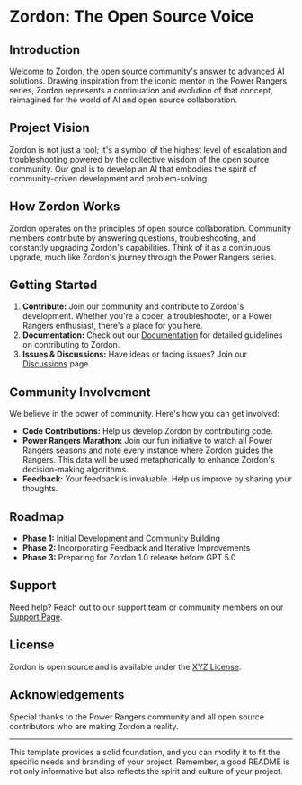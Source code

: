 # Zordon: The Open Source Voice

## Introduction
Welcome to Zordon, the open source community's answer to advanced AI solutions. Drawing inspiration from the iconic mentor in the Power Rangers series, Zordon represents a continuation and evolution of that concept, reimagined for the world of AI and open source collaboration.

## Project Vision
Zordon is not just a tool; it's a symbol of the highest level of escalation and troubleshooting powered by the collective wisdom of the open source community. Our goal is to develop an AI that embodies the spirit of community-driven development and problem-solving.

## How Zordon Works
Zordon operates on the principles of open source collaboration. Community members contribute by answering questions, troubleshooting, and constantly upgrading Zordon's capabilities. Think of it as a continuous upgrade, much like Zordon's journey through the Power Rangers series.

## Getting Started
1. **Contribute:** Join our community and contribute to Zordon's development. Whether you're a coder, a troubleshooter, or a Power Rangers enthusiast, there's a place for you here.
2. **Documentation:** Check out our [Documentation](#) for detailed guidelines on contributing to Zordon.
3. **Issues & Discussions:** Have ideas or facing issues? Join our [Discussions](#) page.

## Community Involvement
We believe in the power of community. Here's how you can get involved:
- **Code Contributions:** Help us develop Zordon by contributing code.
- **Power Rangers Marathon:** Join our fun initiative to watch all Power Rangers seasons and note every instance where Zordon guides the Rangers. This data will be used metaphorically to enhance Zordon's decision-making algorithms.
- **Feedback:** Your feedback is invaluable. Help us improve by sharing your thoughts.

## Roadmap
- **Phase 1:** Initial Development and Community Building
- **Phase 2:** Incorporating Feedback and Iterative Improvements
- **Phase 3:** Preparing for Zordon 1.0 release before GPT 5.0

## Support
Need help? Reach out to our support team or community members on our [Support Page](#).

## License
Zordon is open source and is available under the [XYZ License](#).

## Acknowledgements
Special thanks to the Power Rangers community and all open source contributors who are making Zordon a reality.

---

This template provides a solid foundation, and you can modify it to fit the specific needs and branding of your project. Remember, a good README is not only informative but also reflects the spirit and culture of your project.
